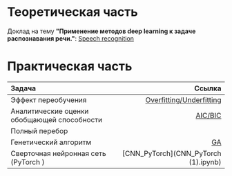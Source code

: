 Теоретическая часть  
====================
Доклад на тему **"Применение методов deep learning к задаче распознавания речи."**: 
 [Speech recognition](Презентация_Speech_recognition.pdf)


Практическая часть  
===================

| Задача                                            | Ссылка                                                        | 
|:--------------------------------------------------|--------------------------------------------------------------:| 
| Эффект переобучения                               |    [Overfitting/Underfitting](over_underfitting.ipynb)        |    
| Аналитические оценки обобщающей способности       |    [AIC/BIC](bic_aic.ipynb)                                   |      
| Полный перебор                                    |           |   
| Генетический алгоритм                             |      [GA](GA.ipynb)     |     
| Сверточная нейронная сеть (PyTorch )              |      [CNN_PyTorch](CNN_PyTorch (1).ipynb)     |    
